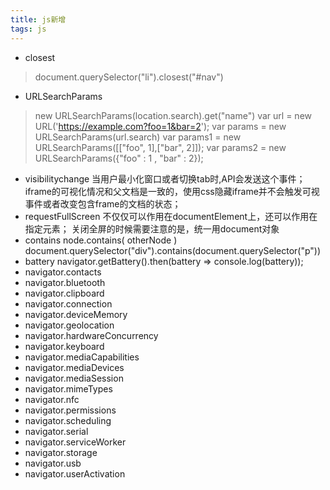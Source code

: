 ```yaml
---
title: js新增
tags: js
---
```

- closest
> document.querySelector("li").closest("#nav")
- URLSearchParams
> new URLSearchParams(location.search).get("name")
  var url = new URL('https://example.com?foo=1&bar=2');
  var params = new URLSearchParams(url.search)
  var params1 = new URLSearchParams([["foo", 1],["bar", 2]]);
  var params2 = new URLSearchParams({"foo" : 1 , "bar" : 2});
 - visibilitychange
   当用户最小化窗口或者切换tab时,API会发送这个事件；iframe的可视化情况和父文档是一致的，使用css隐藏iframe并不会触发可视事件或者改变包含frame的文档的状态； 
- requestFullScreen
  不仅仅可以作用在documentElement上，还可以作用在指定元素；
  关闭全屏的时候需要注意的是，统一用document对象   
- contains
  node.contains( otherNode ) 
  document.querySelector("div").contains(document.querySelector("p")) 
- battery
  navigator.getBattery().then(battery => console.log(battery));
- navigator.contacts 
- navigator.bluetooth
- navigator.clipboard
- navigator.connection
- navigator.deviceMemory
- navigator.geolocation
- navigator.hardwareConcurrency
- navigator.keyboard
- navigator.mediaCapabilities
- navigator.mediaDevices 
- navigator.mediaSession
- navigator.mimeTypes
- navigator.nfc
- navigator.permissions
- navigator.scheduling
- navigator.serial
- navigator.serviceWorker
- navigator.storage
- navigator.usb
- navigator.userActivation
 